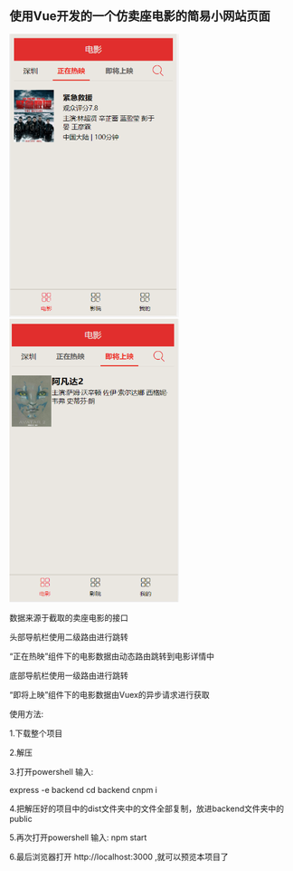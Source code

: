 <h2>使用Vue开发的一个仿卖座电影的简易小网站页面</h2>
<div>
<img src="screenshots/nowplaying.png" width="300px" height="500px"/>
<img src="screenshots/comingsoon.png" width="300px" height="500px"/>
</div>

数据来源于截取的卖座电影的接口

头部导航栏使用二级路由进行跳转

“正在热映”组件下的电影数据由动态路由跳转到电影详情中

底部导航栏使用一级路由进行跳转

“即将上映”组件下的电影数据由Vuex的异步请求进行获取

使用方法:

1.下载整个项目

2.解压

3.打开powershell 输入:

express -e backend
cd backend
cnpm i

4.把解压好的项目中的dist文件夹中的文件全部复制，放进backend文件夹中的public

5.再次打开powershell 输入:
npm start

6.最后浏览器打开 http://localhost:3000 ,就可以预览本项目了
